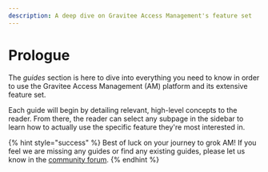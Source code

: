 ```yaml
---
description: A deep dive on Gravitee Access Management's feature set
---
```


# Prologue

The _guides_ section is here to dive into everything you need to know in order to use the Gravitee Access Management (AM) platform and its extensive feature set.

Each guide will begin by detailing relevant, high-level concepts to the reader. From there, the reader can select any subpage in the sidebar to learn how to actually use the specific feature they're most interested in.

{% hint style="success" %}
Best of luck on your journey to grok AM! If you feel we are missing any guides or find any existing guides, please let us know in the [community forum](https://community.gravitee.io/).
{% endhint %}
